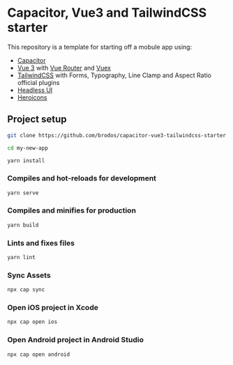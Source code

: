 # Capacitor, Vue3 and TailwindCSS starter

This repository is a template for starting off a mobule app using:
- [Capacitor](https://capacitorjs.com/)
- [Vue 3](https://v3.vuejs.org/) with [Vue Router](https://next.router.vuejs.org/) and [Vuex](https://next.vuex.vuejs.org/)
- [TailwindCSS](https://tailwindcss.com/) with Forms, Typography, Line Clamp and Aspect Ratio official plugins
- [Headless UI](https://headlessui.dev/)
- [Heroicons](https://heroicons.com/)

## Project setup
```bash
git clone https://github.com/brodos/capacitor-vue3-tailwindcss-starter my-new-app

cd my-new-app

yarn install
```

### Compiles and hot-reloads for development
```bash
yarn serve
```

### Compiles and minifies for production
```bash
yarn build
```

### Lints and fixes files
```bash
yarn lint
```

### Sync Assets
```bash
npx cap sync
```

### Open iOS project in Xcode
```bash
npx cap open ios
```

### Open Android project in Android Studio
```bash
npx cap open android
```


